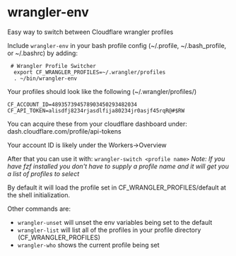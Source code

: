 # wrangler-env
Easy way to switch between Cloudflare wrangler profiles

Include `wrangler-env` in your bash profile config (~/.profile,  ~/.bash_profile, or ~/.bashrc) by adding:

```
 # Wrangler Profile Switcher
  export CF_WRANGLER_PROFILES=~/.wrangler/profiles
  . ~/bin/wrangler-env
```
Your profiles should look like the following (~/.wrangler/profiles/<profile name>)
```
CF_ACCOUNT_ID=489357394578903450293482034
CF_API_TOKEN=alisdfj8234rjasdlfija80234jr0asjf45rqR@#$RW
```
You can acquire these from your cloudflare dashboard under:
 dash.cloudflare.com/profile/api-tokens
 
Your account ID is likely under the Workers->Overview

After that you can use it with: `wrangler-switch <profile name>`
*Note: If you have fzf installed you don't have to supply a profile name and it will get you a list of profiles to select*

By default it will load the profile set in CF_WRANGLER_PROFILES/default at the shell initialization. 

Other commands are: 
 * `wrangler-unset` will unset the env variables being set to the default
 * `wrangler-list` will list all of the profiles in your profile directory (CF_WRANGLER_PROFILES)
 * `wrangler-who` shows the current profile being set
